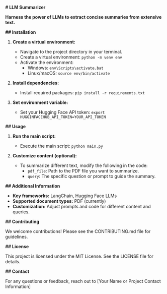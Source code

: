  **# LLM Summarizer**

**Harness the power of LLMs to extract concise summaries from extensive text.**

**## Installation**

1. **Create a virtual environment:**
   - Navigate to the project directory in your terminal.
   - Create a virtual environment: `python -m venv env`
   - Activate the environment:
     - Windows: `env\Scripts\activate.bat`
     - Linux/macOS: `source env/bin/activate`

2. **Install dependencies:**
   - Install required packages: `pip install -r requirements.txt`

3. **Set environment variable:**
   - Set your Hugging Face API token:
     `export HUGGINFACEHUB_API_TOKEN=YOUR_API_TOKEN`

**## Usage**

1. **Run the main script:**
   - Execute the main script: `python main.py`

2. **Customize content (optional):**
   - To summarize different text, modify the following in the code:
     - `pdf_file`: Path to the PDF file you want to summarize.
     - `query`: The specific question or prompt to guide the summary.

**## Additional Information**

- **Key frameworks:** LangChain, Hugging Face LLMs
- **Supported document types:** PDF (currently)
- **Customization:** Adjust prompts and code for different content and queries.

**## Contributing**

We welcome contributions! Please see the CONTRIBUTING.md file for guidelines.

**## License**

This project is licensed under the MIT License. See the LICENSE file for details.

**## Contact**

For any questions or feedback, reach out to [Your Name or Project Contact Information]
